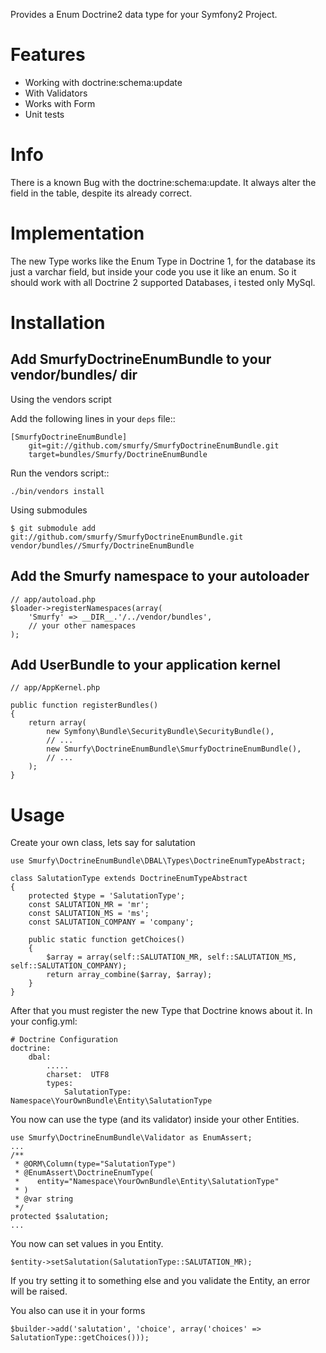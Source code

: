 Provides a Enum Doctrine2 data type for your Symfony2 Project.

Features
========

- Working with doctrine:schema:update
- With Validators
- Works with Form
- Unit tests

Info
====

There is a known Bug with the doctrine:schema:update.
It always alter the field in the table, despite its already correct.

Implementation
==============

The new Type works like the Enum Type in Doctrine 1, for the database its just a varchar field, but inside your
code you use it like an enum. So it should work with all Doctrine 2 supported Databases, i tested only MySql.

Installation
============

Add SmurfyDoctrineEnumBundle to your vendor/bundles/ dir
---------------------------------------------

Using the vendors script

Add the following lines in your ``deps`` file::

    [SmurfyDoctrineEnumBundle]
        git=git://github.com/smurfy/SmurfyDoctrineEnumBundle.git
        target=bundles/Smurfy/DoctrineEnumBundle

Run the vendors script::

    ./bin/vendors install

Using submodules

    $ git submodule add git://github.com/smurfy/SmurfyDoctrineEnumBundle.git vendor/bundles//Smurfy/DoctrineEnumBundle

Add the Smurfy namespace to your autoloader
----------------------------------------

    // app/autoload.php
    $loader->registerNamespaces(array(
        'Smurfy' => __DIR__.'/../vendor/bundles',
        // your other namespaces
    );

Add UserBundle to your application kernel
-----------------------------------------

    // app/AppKernel.php

    public function registerBundles()
    {
        return array(
            new Symfony\Bundle\SecurityBundle\SecurityBundle(),
            // ...
            new Smurfy\DoctrineEnumBundle\SmurfyDoctrineEnumBundle(),
            // ...
        );
    }

Usage
=====

Create your own class, lets say for salutation

    use Smurfy\DoctrineEnumBundle\DBAL\Types\DoctrineEnumTypeAbstract;

    class SalutationType extends DoctrineEnumTypeAbstract
    {
        protected $type = 'SalutationType';
        const SALUTATION_MR = 'mr';
        const SALUTATION_MS = 'ms';
        const SALUTATION_COMPANY = 'company';

        public static function getChoices()
        {
            $array = array(self::SALUTATION_MR, self::SALUTATION_MS, self::SALUTATION_COMPANY);
            return array_combine($array, $array);
        }
    }

After that you must register the new Type that Doctrine knows about it.
In your config.yml:

    # Doctrine Configuration
    doctrine:
        dbal:
            .....
            charset:  UTF8
            types:
                SalutationType: Namespace\YourOwnBundle\Entity\SalutationType


You now can use the type (and its validator) inside your other Entities.

    use Smurfy\DoctrineEnumBundle\Validator as EnumAssert;
    ...
    /**
     * @ORM\Column(type="SalutationType")
     * @EnumAssert\DoctrineEnumType(
     *    entity="Namespace\YourOwnBundle\Entity\SalutationType"
     * )
     * @var string
     */
    protected $salutation;
    ...

You now can set values in you Entity.

    $entity->setSalutation(SalutationType::SALUTATION_MR);

If you try setting it to something else and you validate the Entity, an error will be raised.

You also can use it in your forms

    $builder->add('salutation', 'choice', array('choices' => SalutationType::getChoices()));
